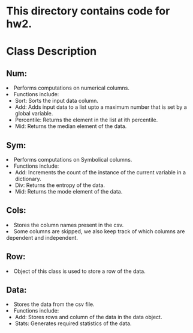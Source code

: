 # This directory contains code for hw2.

# Class Description
## Num:
<li> Performs computations on numerical columns.
<li> Functions include:
<ul>
<li>Sort: Sorts the input data column.
<li>Add: Adds input data to a list upto a maximum number that is set by a global variable.
<li>Percentile: Returns the element in the list at ith percentile.
<li>Mid: Returns the median element of the data.
</ul>

## Sym:
<li> Performs computations on Symbolical columns.
<li> Functions include:
<ul>

<li>Add: Increments the count of the instance of the current variable in a dictionary.
<li>Div: Returns the entropy of the data.
<li>Mid: Returns the mode element of the data.
</ul>

## Cols:

<li> Stores the column names present in the csv.
<li> Some columns are skipped, we also keep track of which columns are dependent and independent.
<ul>
</ul>

## Row:
<li> Object of this class is used to store a row of the data.
<ul>
</ul>

## Data:
<li> Stores the data from the csv file.
<li> Functions include:
<ul>
<li>Add: Stores rows and column of the data in the data object.
<li>Stats: Generates required statistics of the data.
</ul>


